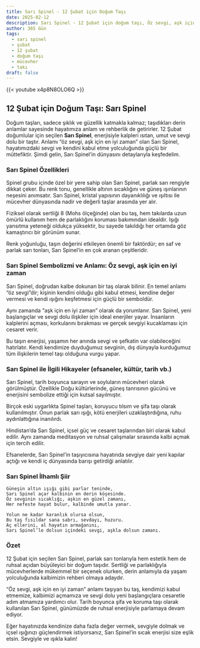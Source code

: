 ```yaml
---
title: Sarı Spinel - 12 Şubat için Doğum Taşı
date: 2025-02-12
description: Sarı Spinel - 12 Şubat için doğum taşı, Öz sevgi, aşk için en iyi zaman sembolü. Bu özel taşın derin anlamını öğrenin.
author: 365 Gün
tags:
  - sarı spinel
  - şubat
  - 12 şubat
  - doğum taşı
  - mücevher
  - takı
draft: false
---
```


{{< youtube x4p8N8OLO6Q >}}

## 12 Şubat için Doğum Taşı: Sarı Spinel

Doğum taşları, sadece şıklık ve güzellik katmakla kalmaz; taşıdıkları derin anlamlar sayesinde hayatımıza anlam ve rehberlik de getirirler. 12 Şubat doğumlular için seçilen **Sarı Spinel**, enerjisiyle kalpleri ısıtan, umut ve sevgi dolu bir taştır. Anlamı “öz sevgi, aşk için en iyi zaman” olan Sarı Spinel, hayatımızdaki sevgi ve kendini kabul etme yolculuğunda güçlü bir müttefiktir. Şimdi gelin, Sarı Spinel’in dünyasını detaylarıyla keşfedelim.

### Sarı Spinel Özellikleri

Spinel grubu içinde özel bir yere sahip olan Sarı Spinel, parlak sarı rengiyle dikkat çeker. Bu renk tonu, genellikle altının sıcaklığını ve güneş ışınlarının neşesini anımsatır. Sarı Spinel, kristal yapısının dayanıklılığı ve ışıltısı ile mücevher dünyasında nadir ve değerli taşlar arasında yer alır.

Fiziksel olarak sertliği 8 (Mohs ölçeğinde) olan bu taş, hem takılarda uzun ömürlü kullanım hem de parlaklığını koruması bakımından idealdir. Işığı yansıtma yeteneği oldukça yüksektir, bu sayede takıldığı her ortamda göz kamaştırıcı bir görünüm sunar.

Renk yoğunluğu, taşın değerini etkileyen önemli bir faktördür; en saf ve parlak sarı tonları, Sarı Spinel’in en çok aranan çeşitleridir.

### Sarı Spinel Sembolizmi ve Anlamı: Öz sevgi, aşk için en iyi zaman

Sarı Spinel, doğrudan kalbe dokunan bir taş olarak bilinir. En temel anlamı “öz sevgi”dir; kişinin kendini olduğu gibi kabul etmesi, kendine değer vermesi ve kendi ışığını keşfetmesi için güçlü bir semboldür.

Aynı zamanda “aşk için en iyi zaman” olarak da yorumlanır. Sarı Spinel, yeni başlangıçlar ve sevgi dolu ilişkiler için ideal enerjiler yayar. İnsanların kalplerini açması, korkularını bırakması ve gerçek sevgiyi kucaklaması için cesaret verir.

Bu taşın enerjisi, yaşamın her anında sevgi ve şefkatin var olabileceğini hatırlatır. Kendi kendimize duyduğumuz sevginin, dış dünyayla kurduğumuz tüm ilişkilerin temel taşı olduğuna vurgu yapar.

### Sarı Spinel ile İlgili Hikayeler (efsaneler, kültür, tarih vb.)

Sarı Spinel, tarih boyunca sarayın ve soyluların mücevheri olarak görülmüştür. Özellikle Doğu kültürlerinde, güneş tanrısının gücünü ve enerjisini sembolize ettiği için kutsal sayılmıştır.

Birçok eski uygarlıkta Spinel taşları, koruyucu tılsım ve şifa taşı olarak kullanılmıştır. Onun parlak sarı ışığı, kötü enerjileri uzaklaştırdığına, ruhu aydınlattığına inanılırdı.

Hindistan’da Sarı Spinel, içsel güç ve cesaret taşlarından biri olarak kabul edilir. Aynı zamanda meditasyon ve ruhsal çalışmalar sırasında kalbi açmak için tercih edilir.

Efsanelerde, Sarı Spinel’in taşıyıcısına hayatında sevgiye dair yeni kapılar açtığı ve kendi iç dünyasında barışı getirdiği anlatılır.

### Sarı Spinel İlhamlı Şiir

```
Güneşin altın ışığı gibi parlar teninde,
Sarı Spinel açar kalbinin en derin köşesinde.
Öz sevginin sıcaklığı, aşkın en güzel zamanı,
Her nefeste hayat bulur, kalbinde umutla yanar.

Yolun ne kadar karanlık olursa olsun,
Bu taş fısıldar sana sabrı, sevdayı, huzuru.
Aç ellerini, al hayatın armağanını,
Sarı Spinel’le dolsun içindeki sevgi, aşkla dolsun zamanı.
```

### Özet

12 Şubat için seçilen Sarı Spinel, parlak sarı tonlarıyla hem estetik hem de ruhsal açıdan büyüleyici bir doğum taşıdır. Sertliği ve parlaklığıyla mücevherlerde mükemmel bir seçenek olurken, derin anlamıyla da yaşam yolculuğunda kalbimizin rehberi olmaya adaydır.

“Öz sevgi, aşk için en iyi zaman” anlamı taşıyan bu taş, kendimizi kabul etmemize, kalbimizi açmamıza ve sevgi dolu yeni başlangıçlara cesaretle adım atmamıza yardımcı olur. Tarih boyunca şifa ve koruma taşı olarak kullanılan Sarı Spinel, günümüzde de ruhsal enerjisiyle parlamaya devam ediyor.

Eğer hayatınızda kendinize daha fazla değer vermek, sevgiyle dolmak ve içsel ışığınızı güçlendirmek istiyorsanız, Sarı Spinel’in sıcak enerjisi size eşlik etsin. Sevgiyle ve ışıkla kalın!